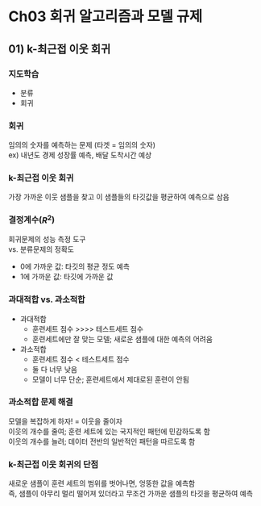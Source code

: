 # Ch03 회귀 알고리즘과 모델 규제

## 01) k-최근접 이웃 회귀

### 지도학습

- 분류
- 회귀

### 회귀

임의의 숫자를 예측하는 문제 (타겟 = 임의의 숫자)  
ex) 내년도 경제 성장률 예측, 배달 도착시간 예상

### k-최근접 이웃 회귀

가장 가까운 이웃 샘플을 찾고 이 샘플들의 타깃값을 평균하여 예측으로 삼음

### 결정계수($R^2$)

회귀문제의 성능 측정 도구  
vs. 분류문제의 정확도

- 0에 가까운 값: 타깃의 평균 정도 예측
- 1에 가까운 값: 타깃에 가까운 값

### 과대적합 vs. 과소적합

- 과대적합
  - 훈련세트 점수 >>>> 테스트세트 점수
  - 훈련세트에만 잘 맞는 모델; 새로운 샘플에 대한 예측의 어려움
- 과소적합
  - 훈련세트 점수 < 테스트세트 점수
  - 둘 다 너무 낮음
  - 모델이 너무 단순; 훈련세트에서 제대로된 훈련이 안됨

### 과소적합 문제 해결

모델을 복잡하게 하자! = 이웃을 줄이자  
이웃의 개수를 줄여; 훈련 세트에 있는 국지적인 패턴에 민감하도록 함  
이웃의 개수를 늘려; 데이터 전반의 일반적인 패턴을 따르도록 함

### k-최근접 이웃 회귀의 단점

새로운 샘플이 훈련 세트의 범위를 벗어나면, 엉뚱한 값을 예측함  
즉, 샘플이 아무리 멀리 떨어져 있더라고 무조건 가까운 샘플의 타깃을 평균하여 예측
